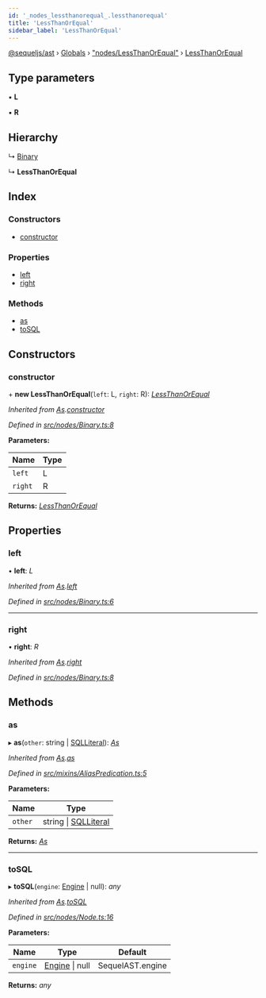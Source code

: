 ```yaml
---
id: '_nodes_lessthanorequal_.lessthanorequal'
title: 'LessThanOrEqual'
sidebar_label: 'LessThanOrEqual'
---
```


[@sequeljs/ast](../index.md) › [Globals](../globals.md) ›
["nodes/LessThanOrEqual"](../modules/_nodes_lessthanorequal_.md) ›
[LessThanOrEqual](_nodes_lessthanorequal_.lessthanorequal.md)

## Type parameters

▪ **L**

▪ **R**

## Hierarchy

↳ [Binary](_nodes_binary_.binary.md)

↳ **LessThanOrEqual**

## Index

### Constructors

- [constructor](_nodes_lessthanorequal_.lessthanorequal.md#constructor)

### Properties

- [left](_nodes_lessthanorequal_.lessthanorequal.md#left)
- [right](_nodes_lessthanorequal_.lessthanorequal.md#right)

### Methods

- [as](_nodes_lessthanorequal_.lessthanorequal.md#as)
- [toSQL](_nodes_lessthanorequal_.lessthanorequal.md#tosql)

## Constructors

### constructor

\+ **new LessThanOrEqual**(`left`: L, `right`: R):
_[LessThanOrEqual](_nodes_lessthanorequal_.lessthanorequal.md)_

_Inherited from
[As](_nodes_as_.as.md).[constructor](_nodes_as_.as.md#constructor)_

_Defined in
[src/nodes/Binary.ts:8](https://github.com/sequeljs/ast/blob/aa0ef0f/src/nodes/Binary.ts#L8)_

**Parameters:**

| Name    | Type |
| ------- | ---- |
| `left`  | L    |
| `right` | R    |

**Returns:** _[LessThanOrEqual](_nodes_lessthanorequal_.lessthanorequal.md)_

## Properties

### left

• **left**: _L_

_Inherited from [As](_nodes_as_.as.md).[left](_nodes_as_.as.md#left)_

_Defined in
[src/nodes/Binary.ts:6](https://github.com/sequeljs/ast/blob/aa0ef0f/src/nodes/Binary.ts#L6)_

---

### right

• **right**: _R_

_Inherited from [As](_nodes_as_.as.md).[right](_nodes_as_.as.md#right)_

_Defined in
[src/nodes/Binary.ts:8](https://github.com/sequeljs/ast/blob/aa0ef0f/src/nodes/Binary.ts#L8)_

## Methods

### as

▸ **as**(`other`: string | [SQLLiteral](_nodes_sqlliteral_.sqlliteral.md)):
_[As](_nodes_as_.as.md)_

_Inherited from [As](_nodes_as_.as.md).[as](_nodes_as_.as.md#as)_

_Defined in
[src/mixins/AliasPredication.ts:5](https://github.com/sequeljs/ast/blob/aa0ef0f/src/mixins/AliasPredication.ts#L5)_

**Parameters:**

| Name    | Type                                                         |
| ------- | ------------------------------------------------------------ |
| `other` | string &#124; [SQLLiteral](_nodes_sqlliteral_.sqlliteral.md) |

**Returns:** _[As](_nodes_as_.as.md)_

---

### toSQL

▸ **toSQL**(`engine`: [Engine](../interfaces/_interfaces_engine_.engine.md) |
null): _any_

_Inherited from [As](_nodes_as_.as.md).[toSQL](_nodes_as_.as.md#tosql)_

_Defined in
[src/nodes/Node.ts:16](https://github.com/sequeljs/ast/blob/aa0ef0f/src/nodes/Node.ts#L16)_

**Parameters:**

| Name     | Type                                                              | Default          |
| -------- | ----------------------------------------------------------------- | ---------------- |
| `engine` | [Engine](../interfaces/_interfaces_engine_.engine.md) &#124; null | SequelAST.engine |

**Returns:** _any_
